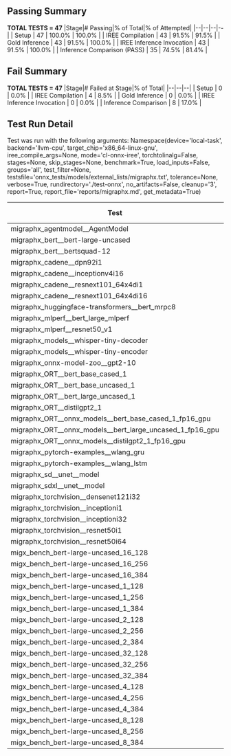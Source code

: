 ## Passing Summary

**TOTAL TESTS = 47**
|Stage|# Passing|% of Total|% of Attempted|
|--|--|--|--|
| Setup | 47 | 100.0% | 100.0% |
| IREE Compilation | 43 | 91.5% | 91.5% |
| Gold Inference | 43 | 91.5% | 100.0% |
| IREE Inference Invocation | 43 | 91.5% | 100.0% |
| Inference Comparison (PASS) | 35 | 74.5% | 81.4% |
## Fail Summary

**TOTAL TESTS = 47**
|Stage|# Failed at Stage|% of Total|
|--|--|--|
| Setup | 0 | 0.0% |
| IREE Compilation | 4 | 8.5% |
| Gold Inference | 0 | 0.0% |
| IREE Inference Invocation | 0 | 0.0% |
| Inference Comparison | 8 | 17.0% |
## Test Run Detail
Test was run with the following arguments:
Namespace(device='local-task', backend='llvm-cpu', target_chip='x86_64-linux-gnu', iree_compile_args=None, mode='cl-onnx-iree', torchtolinalg=False, stages=None, skip_stages=None, benchmark=True, load_inputs=False, groups='all', test_filter=None, testsfile='onnx_tests/models/external_lists/migraphx.txt', tolerance=None, verbose=True, rundirectory='./test-onnx', no_artifacts=False, cleanup='3', report=True, report_file='reports/migraphx.md', get_metadata=True)

| Test | Exit Status | Mean Benchmark Time (ms) | Notes |
|--|--|--|--|
| migraphx_agentmodel__AgentModel | Numerics | 1.337371749426324 | |
| migraphx_bert__bert-large-uncased | PASS | 580.4913397878408 | |
| migraphx_bert__bertsquad-12 | compilation | None | |
| migraphx_cadene__dpn92i1 | PASS | 173.89524852236113 | |
| migraphx_cadene__inceptionv4i16 | PASS | 5513.925849149625 | |
| migraphx_cadene__resnext101_64x4di1 | PASS | 319.6658926705519 | |
| migraphx_cadene__resnext101_64x4di16 | PASS | 5798.859598735969 | |
| migraphx_huggingface-transformers__bert_mrpc8 | PASS | 417.73218537370366 | |
| migraphx_mlperf__bert_large_mlperf | Numerics | 427.26856532196206 | |
| migraphx_mlperf__resnet50_v1 | PASS | 94.44587216490788 | |
| migraphx_models__whisper-tiny-decoder | PASS | 31.452685199452166 | |
| migraphx_models__whisper-tiny-encoder | Numerics | 178.7768444046378 | |
| migraphx_onnx-model-zoo__gpt2-10 | compilation | None | |
| migraphx_ORT__bert_base_cased_1 | PASS | 88.61119991966656 | |
| migraphx_ORT__bert_base_uncased_1 | PASS | 87.46636472642422 | |
| migraphx_ORT__bert_large_uncased_1 | PASS | 322.30461968315973 | |
| migraphx_ORT__distilgpt2_1 | PASS | 39.40370169125105 | |
| migraphx_ORT__onnx_models__bert_base_cased_1_fp16_gpu | Numerics | 86.55145935093363 | |
| migraphx_ORT__onnx_models__bert_large_uncased_1_fp16_gpu | Numerics | 249.60619666510158 | |
| migraphx_ORT__onnx_models__distilgpt2_1_fp16_gpu | Numerics | 39.255399256944656 | |
| migraphx_pytorch-examples__wlang_gru | PASS | 78.08127447410865 | |
| migraphx_pytorch-examples__wlang_lstm | PASS | 43.68691076524556 | |
| migraphx_sd__unet__model | import_model | None | |
| migraphx_sdxl__unet__model | import_model | None | |
| migraphx_torchvision__densenet121i32 | PASS | 1522.8362555305164 | |
| migraphx_torchvision__inceptioni1 | PASS | 198.1307314708829 | |
| migraphx_torchvision__inceptioni32 | PASS | 5809.352048983176 | |
| migraphx_torchvision__resnet50i1 | PASS | 83.87723844498396 | |
| migraphx_torchvision__resnet50i64 | PASS | 5414.76284712553 | |
| migx_bench_bert-large-uncased_16_128 | PASS | 2687.2259813050428 | |
| migx_bench_bert-large-uncased_16_256 | PASS | 4259.519511212905 | |
| migx_bench_bert-large-uncased_16_384 | Numerics | 5864.174557228883 | |
| migx_bench_bert-large-uncased_1_128 | PASS | 156.37066587805748 | |
| migx_bench_bert-large-uncased_1_256 | PASS | 279.0910117328167 | |
| migx_bench_bert-large-uncased_1_384 | PASS | 426.669438680013 | |
| migx_bench_bert-large-uncased_2_128 | PASS | 376.68277509510517 | |
| migx_bench_bert-large-uncased_2_256 | PASS | 651.1803505321343 | |
| migx_bench_bert-large-uncased_2_384 | PASS | 867.2460814317068 | |
| migx_bench_bert-large-uncased_32_128 | PASS | 4908.658115814129 | |
| migx_bench_bert-large-uncased_32_256 | PASS | 7913.430617501338 | |
| migx_bench_bert-large-uncased_32_384 | Numerics | 11326.819341629744 | |
| migx_bench_bert-large-uncased_4_128 | PASS | 736.6812465091547 | |
| migx_bench_bert-large-uncased_4_256 | PASS | 1168.5799720386663 | |
| migx_bench_bert-large-uncased_4_384 | PASS | 1557.4108225603898 | |
| migx_bench_bert-large-uncased_8_128 | PASS | 1325.8708355327446 | |
| migx_bench_bert-large-uncased_8_256 | PASS | 4367.631511141856 | |
| migx_bench_bert-large-uncased_8_384 | PASS | 3037.9462291797004 | |
